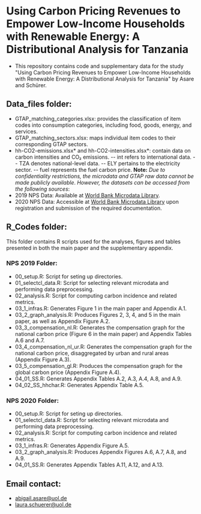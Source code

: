 # Using Carbon Pricing Revenues to Empower Low-Income Households with Renewable Energy: A Distributional Analysis for Tanzania

  - This repository contains code and supplementary data for the study "Using Carbon Pricing Revenues to Empower Low-Income Households with Renewable Energy: A Distributional Analysis for Tanzania" by Asare and Schürer.

## Data_files folder:
  - GTAP_matching_categories.xlsx: provides the classification of item codes into consumption categories, including food, goods, energy, and services.
  - GTAP_matching_sectors.xlsx: maps individual item codes to their corresponding GTAP sectors.
  - hh-CO2-emissions.xlsx* and hh-CO2-intensities.xlsx*: contain data on carbon intensities and CO₂ emissions.
    -- int refers to international data.
    -- TZA denotes national-level data. 
    -- ELY pertains to the electricity sector.
    -- fuel represents the fuel carbon price.
 **Note:** _Due to confidentiality restrictions, the microdata and GTAP raw data cannot be made publicly available_.
          _However, the datasets can be accessed from the following sources_:
- 2019 NPS Data: Available at [World Bank Microdata Library](https://microdata.worldbank.org/index.php/catalog/3885).
- 2020 NPS Data: Accessible at [World Bank Microdata Library](https://microdata.worldbank.org/index.php/catalog/3885/get-microdata)
  upon registration and submission of the required documentation.

## R_Codes folder:
This folder contains R scripts used for the analyses, figures and tables presented in both the main paper and the supplementary appendix.
### NPS 2019 Folder:
  - 00_setup.R: Script for seting up directories.
  - 01_selectcl_data.R: Script for selecting relevant microdata and performing data preprocessing.
  - 02_analysis.R: Script for computing carbon incidence and related metrics. 
  - 03_1_infras.R: Generates Figure 1 in the main paper and Appendix A.1.
  - 03_2_graph_analysis.R: Produces Figures 2, 3, 4, and 5 in the main paper, as well as Appendix Figure A.2.
  - 03_3_compensation_nl.R: Generates the compensation graph for the national carbon price (Figure 6 in the main paper) and Appendix Tables A.6 and A.7.
  - 03_4_compensation_nl_ur.R: Generates the compensation graph for the national carbon price, disaggregated by urban and rural areas (Appendix Figure A.3).
  - 03_5_compensation_gl.R: Produces the compensation graph for the global carbon price (Appendix Figure A.4).
  - 04_01_SS.R: Generates Appendix Tables A.2, A.3, A.4, A.8, and A.9.
  - 04_02_SS_hhchar.R: Generates Appendix Table A.5.
 ### NPS 2020 Folder:
  - 00_setup.R: Script for seting up directories.
  - 01_selectcl_data.R: Script for selecting relevant microdata and performing data preprocessing.
  - 02_analysis.R: Script for computing carbon incidence and related metrics.
  - 03_1_infras.R: Generates Appendix Figure A.5.
  - 03_2_graph_analysis.R: Produces Appendix Figures A.6, A.7, A.8, and A.9.
  - 04_01_SS.R: Generates Appendix Tables A.11, A.12, and A.13.
    
## Email contact:
  - abigail.asare@uol.de
  - laura.schuerer@uol.de 
